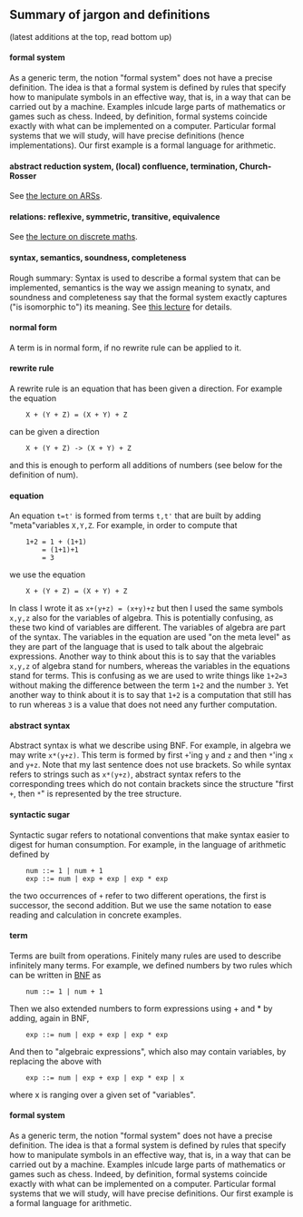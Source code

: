 ## Summary of jargon and definitions

(latest additions at the top, read bottom up)

#### formal system

As a generic term, the notion "formal system" does not have a precise definition. The idea is that a formal system is defined by rules that specify how to manipulate symbols in an effective way, that is, in a way that can be carried out by a machine. Examples inlcude large parts of mathematics or games such as chess. Indeed, by definition, formal systems coincide exactly with what can be implemented on a computer. Particular formal systems that we will study, will have precise definitions (hence implementations). Our first example is a formal language for arithmetic.

#### abstract reduction system, (local) confluence, termination, Church-Rosser

See [the lecture on ARSs](https://hackmd.io/s/B1DPNGEdm).

#### relations: reflexive, symmetric, transitive, equivalence

See [the lecture on discrete maths](https://hackmd.io/s/B1gOX4lO7).


#### syntax, semantics, soundness, completeness

Rough summary: Syntax is used to describe a formal system that can be implemented, semantics is the way we assign meaning to synatx, and soundness and completeness say that the formal system exactly captures ("is isomorphic to") its meaning. See [this lecture](https://hackmd.io/hILQksyiTUW4mXxxOSF7eQ) for details.

#### normal form

A term is in normal form, if no rewrite rule can be applied to it.

#### rewrite rule

A rewrite rule is an equation that has been given a direction. For example the equation

        X + (Y + Z) = (X + Y) + Z
        
can be given a direction 

        X + (Y + Z) -> (X + Y) + Z
        
and this is enough to perform all additions of numbers (see below for the definition of num).

#### equation

An equation `t=t'` is formed from terms `t,t'` that are built by adding "meta"variables `X,Y,Z`. For example, in order to compute that

        1+2 = 1 + (1+1)
            = (1+1)+1
            = 3
            
we use the equation

        X + (Y + Z) = (X + Y) + Z
        
In class I wrote it as `x+(y+z) = (x+y)+z` but then I used the same symbols `x,y,z` also for the variables of algebra. This is potentially confusing, as these two kind of variables are different. The variables of algebra are part of the syntax. The variables in the equation are used "on the meta level" as they are part of the language that is used to talk about the algebraic expressions. Another way to think about this is to say that the variables `x,y,z` of algebra stand for numbers, whereas the variables in the equations stand for terms. This is confusing as we are used to write things like `1+2=3` without making the difference between the term `1+2` and the number `3`. Yet another way to think about it is to say that `1+2` is a computation that still has to run whereas `3` is a value that does not need any further computation.

#### abstract syntax

Abstract syntax is what we describe using BNF. For example, in algebra we may write `x*(y+z)`. This term is formed by first `+`'ing `y` and `z` and then `*`'ing `x` and `y+z`. Note that my last sentence does not use brackets. So while syntax refers to strings such as `x*(y+z)`, abstract syntax refers to the corresponding trees which do not contain brackets since the structure "first `+`, then `*`" is represented by the tree structure. 

#### syntactic sugar

Syntactic sugar refers to notational conventions that make syntax easier to digest for human consumption. For example, in the language of arithmetic defined by 

        num ::= 1 | num + 1
        exp ::= num | exp + exp | exp * exp
        
the two occurrences of `+` refer to two different operations, the first is successor, the second addition. But we use the same notation to ease reading and calculation in concrete examples.


#### term

Terms are built from operations. Finitely many rules are used to describe infinitely many terms.
For example, we defined numbers by two rules which can be written in [BNF](https://en.wikipedia.org/wiki/Backus–Naur_form) as

        num ::= 1 | num + 1

Then we also extended numbers to form expressions using + and * by adding, again in BNF,

        exp ::= num | exp + exp | exp * exp

And then to "algebraic expressions", which also may contain variables, by replacing the above with

        exp ::= num | exp + exp | exp * exp | x

where x is ranging over a given set of "variables".

#### formal system

As a generic term, the notion "formal system" does not have a precise definition. The idea is that a formal system is defined by rules that specify how to manipulate symbols in an effective way, that is, in a way that can be carried out by a machine. Examples inlcude large parts of mathematics or games such as chess. Indeed, by definition, formal systems coincide exactly with what can be implemented on a computer. Particular formal systems that we will study, will have precise definitions. Our first example is a formal language for arithmetic.

